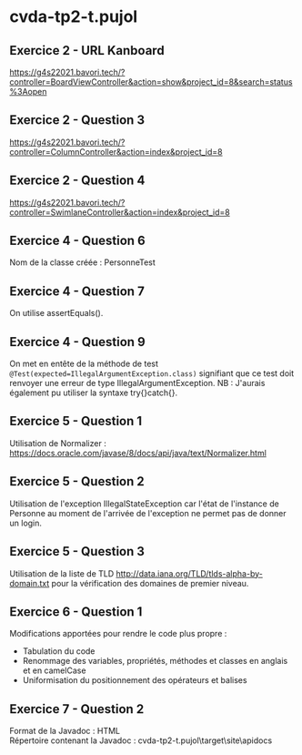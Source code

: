 # cvda-tp2-t.pujol

## Exercice 2 - URL Kanboard
https://g4s22021.bavori.tech/?controller=BoardViewController&action=show&project_id=8&search=status%3Aopen

## Exercice 2 - Question 3
https://g4s22021.bavori.tech/?controller=ColumnController&action=index&project_id=8

## Exercice 2 - Question 4
https://g4s22021.bavori.tech/?controller=SwimlaneController&action=index&project_id=8

## Exercice 4 - Question 6
Nom de la classe créée : PersonneTest

## Exercice 4 - Question 7
On utilise assertEquals().

## Exercice 4 - Question 9
On met en entête de la méthode de test `@Test(expected=IllegalArgumentException.class)` signifiant que ce test doit renvoyer une erreur de type IllegalArgumentException. 
NB : J'aurais également pu utiliser la syntaxe try{}catch{}.

## Exercice 5 - Question 1
Utilisation de Normalizer : https://docs.oracle.com/javase/8/docs/api/java/text/Normalizer.html

## Exercice 5 - Question 2
Utilisation de l'exception IllegalStateException car l'état de l'instance de Personne au moment de l'arrivée de l'exception ne permet pas de donner un login.

## Exercice 5 - Question 3
Utilisation de la liste de TLD http://data.iana.org/TLD/tlds-alpha-by-domain.txt pour la vérification des domaines de premier niveau.

## Exercice 6 - Question 1
Modifications apportées pour rendre le code plus propre : 
-   Tabulation du code
-   Renommage des variables, propriétés, méthodes et classes en anglais et en camelCase
-   Uniformisation du positionnement des opérateurs et balises 

## Exercice 7 - Question 2
Format de la Javadoc : HTML  
Répertoire contenant la Javadoc : cvda-tp2-t.pujol\target\site\apidocs
